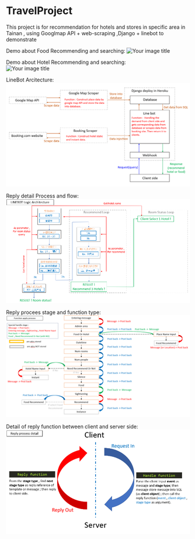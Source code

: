 # TravelProject
This project is for recommendation for hotels and stores in specific area in Tainan , using Googlmap API + web-scraping ,Django + linebot to demonstrate  

Demo about Food Recommending and searching:
<img src="https://github.com/nightted/TravelProject/blob/master/demo1.gif" alt="Your image title" width="250"/>

Demo about Hotel Recommending and searching:  
<img src="https://github.com/nightted/TravelProject/blob/master/demo2.gif" alt="Your image title" width="250"/>

LineBot Arcitecture:
![image](https://github.com/nightted/TravelProject/blob/master/structure.png)

Reply detail Process and flow:
![image](https://github.com/nightted/TravelProject/blob/master/line%20bot%20logic.png)

Reply procees stage and function type:
![image](https://github.com/nightted/TravelProject/blob/master/function%20apply%20process.png)

Detail of reply function between client and server side:
![image](https://github.com/nightted/TravelProject/blob/master/client%20server.png)

